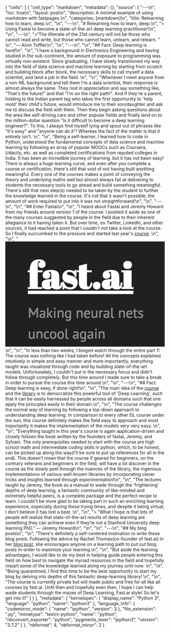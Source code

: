 {
 "cells": [
  {
   "cell_type": "markdown",
   "metadata": {},
   "source": [
    "---\n",
    "toc: true\n",
    "layout: post\n",
    "description: A minimal example of using markdown with fastpages.\n",
    "categories: [markdown]\n",
    "title: Relearning how to learn, deep.\n",
    "\n",
    "---\n",
    "# Relearning how to learn, deep.\n",
    "> Using Fastai to become a state-of-the-art deep learning practitioner!\n",
    "\n",
    "---\n",
    ">“The illiterate of the 21st century will not be those who cannot read and write, but those who cannot learn, unlearn, and relearn. ” \n",
    "― Alvin Toffler\n",
    "\n",
    "---\n",
    "\n",
    "## Fact: Deep learning is hard!\n",
    "\n",
    "I have a background in Electronics Engineering and having studied in the sub-continent, the amount of exposure to programming was virtually non-existent. Since graduating, I have slowly transitioned my way into the field of data science and machine learning by starting from scratch and building block after block, the necessary skills to call myself a data scientist, and land a job in the field. \n",
    "\n",
    "Whenever I meet anyone from a non-ML background and tell them  I'm a data scientist, their response is almost always the same. They nod in appreciation and say something like, \"That's the future!\" and that \"I'm on the right path!\". And if they're a parent, holding to the Indian parent tag who takes the first opportunity to 'help mold' their child's future, would introduce me to their son/daughter and ask me to discuss the field with them. Then they begin asking questions about the area like self-driving cars and other popular fields and finally land on to the million-dollar question \"Is it difficult to become a deep learning engineer?\". To this, I always find myself lying and spout out of phrases like \"it's easy\" and \"anyone can do it\"! Whereas the fact of the matter is that it entirely isn't. \n",
    "\n",
    "Being a self-learner, I learned how to code in Python, understood the fundamental concepts of data science and machine learning by following an array of popular MOOCs such as Coursera, Udacity, etc. as well as completed certifications from reputed colleges in India. It has been an incredible journey of learning, but it has not been easy! There is always a huge learning curve, and even after you complete a course or certification, there's still that void of not having built anything meaningful. Every one of the courses makes a point of conveying the theory and underlying maths well but almost always fail at delivering to students the necessary tools to go ahead and build something meaningful. There's still that next step(s) needed to be taken by the student to further the knowledge learned in the course. It's not that it wasn't possible; the amount of work required to put into it was not straightforward!\n",
    "\n",
    "---\n",
    "\n",
    "## Enter Fastai\n",
    "\n",
    "I heard about Fastai and Jeremy Howard from my friends around version 1 of the course. I pushed it aside as one of the many courses suggested by people in the field due to their inherent allegiance to it having taken it. But over time, on Twitter, LinkedIn, and other sources, it had reached a point that I couldn't not take a look at the course. So I finally succumbed to the pressure and started last year's [course](https://course.fast.ai/). \n",
    "\n",
    "![](images/fastai.png)\n",
    "\n",
    "In less than two weeks, I binged watch through the entire part 1! The course was nothing like I had taken  before! All the concepts explained intuitively in simple and easy manner and more importantly, everything taught was visualized through code and by building state-of-the-art models. Unfortunately, I couldn't put in the necessary focus and didn't follow through completely. But this time around I made sure to take a break in order to pursue the course this time around.\n",
    "\n",
    "---\n",
    "## Fact: Deep learning is easy, if done right!\n",
    "\n",
    "The main idea of the [course](https://www.fast.ai/) and the [library](https://dev.fast.ai/) is to democratize this powerful tool of 'Deep Learning', such that it can be easily harnessed by people across all domains such that one apply the principles easily in their domain.\n",
    "\n",
    "The course challenges the normal way of learning by following a top-down approach to understanding deep learning. In comparison to every other DL course under the sun, this course definitely makes the field easy to approach and most importantly it makes the implementation of the models very very easy. \n",
    "\n",
    "Everything taught in this year's course is again application-driven and closely follows the book written by the founders of fastai, Jeremy, and Sylvain. The only prerequisites needed to start with the course are high school math and intermediate coding skills in python, which, to be honest, can be picked up along the way(I'll be sure to put up references for all in the end). This doesn't mean that the course if geared for beginners, on the contrary veterans and beginners in the field, will have a lot discover in the course as the slowly peel through the nuances of the library, the ingenious implementations of various well-known libraries by incorporating clever tricks and insights learned through experimentation!\n",
    "\n",
    "The lectures taught by Jeremy, the book as a manual to wade through the 'frightening' depths of deep learning, a fantastic community of like-minded and extremely helpful peers, is a complete package and the perfect recipe to learn. I couldn't be more glad to be taking part in such an enriching learning experience, especially during these trying times, and despite it being virtual, I don't believe it has lost a beat. \n",
    "\n",
    "> “What I hope is that lots of people will realize that state-of-the-art results of deep learning are something they can achieve even if they’re not a Stanford University deep learning PhD.” — Jeremy Howard\n",
    "\n",
    "\n",
    "---\n",
    "## My blog posts\n",
    "\n",
    "There's definitely a self-centered motivation to write these blog posts. Following the advice by Rachel Thomas(co-founder of fast.ai) in her [blog post](https://medium.com/@racheltho/why-you-yes-you-should-blog-7d2544ac1045), she encourages anyone on a learning path to put out blog posts in-order to maximize your learning.\n",
    "\n",
    "But aside the learning advantages, I would like to do my best in helping guide people entering this field on how best to navigate the myriad resources in the field and hopefully impart some of the knowledge learned along my journey until now. \n",
    "\n",
    "Being quarantined, I find this time to be the best opportunity to start my blog by delving into depths of this fantastic deep-learning library! \n",
    "\n",
    "The course is currently private but will made public and free for all like all courses by fast.ai. Until then and hopefully even then, I hope I can help wade students through the mazes of Deep Learning, Fast.ai style! So let's get into it!"
   ]
  }
 ],
 "metadata": {
  "kernelspec": {
   "display_name": "Python 3",
   "language": "python",
   "name": "python3"
  },
  "language_info": {
   "codemirror_mode": {
    "name": "ipython",
    "version": 3
   },
   "file_extension": ".py",
   "mimetype": "text/x-python",
   "name": "python",
   "nbconvert_exporter": "python",
   "pygments_lexer": "ipython3",
   "version": "3.7.2"
  }
 },
 "nbformat": 4,
 "nbformat_minor": 2
}
